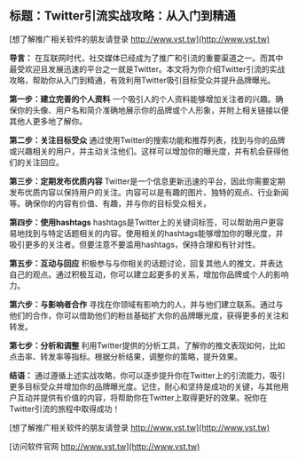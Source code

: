 ## **标题：Twitter引流实战攻略：从入门到精通**

[想了解推广相关软件的朋友请登录 http://www.vst.tw](http://www.vst.tw)

**导言：**
在互联网时代，社交媒体已经成为了推广和引流的重要渠道之一。而其中最受欢迎且发展迅速的平台之一就是Twitter。本文将为你介绍Twitter引流的实战攻略，帮助你从入门到精通，有效利用Twitter吸引目标受众并提升品牌曝光。

**第一步：建立完善的个人资料**
一个吸引人的个人资料能够增加关注者的兴趣。确保你的头像、用户名和简介准确地展示你的品牌或个人形象，并附上相关链接以便其他人更多地了解你。

**第二步：关注目标受众**
通过使用Twitter的搜索功能和推荐列表，找到与你的品牌或兴趣相关的用户，并主动关注他们。这样可以增加你的曝光度，并有机会获得他们的关注回应。

**第三步：定期发布优质内容**
Twitter是一个信息更新迅速的平台，因此你需要定期发布优质内容以保持用户的关注。内容可以是有趣的图片、独特的观点、行业新闻等。确保你的内容有价值、有趣，并与你的目标受众相关。

**第四步：使用hashtags**
hashtags是Twitter上的关键词标签，可以帮助用户更容易地找到与特定话题相关的内容。使用相关的hashtags能够增加你的曝光度，并吸引更多的关注者。但要注意不要滥用hashtags，保持合理和有针对性。

**第五步：互动与回应**
积极参与与你相关的话题讨论，回复其他人的推文，并表达自己的观点。通过积极互动，你可以建立起更多的关系，增加你品牌或个人的影响力。

**第六步：与影响者合作**
寻找在你领域有影响力的人，并与他们建立联系。通过与他们的合作，你可以借助他们的粉丝基础扩大你的品牌曝光度，获得更多的关注和转发。

**第七步：分析和调整**
利用Twitter提供的分析工具，了解你的推文表现如何，比如点击率、转发率等指标。根据分析结果，调整你的策略，提升效果。

**结语：**
通过遵循上述实战攻略，你可以逐步提升你在Twitter上的引流能力，吸引更多目标受众并增加你的品牌曝光度。记住，耐心和坚持是成功的关键，与其他用户互动并提供有价值的内容，将帮助你在Twitter上取得更好的效果。祝你在Twitter引流的旅程中取得成功！

[想了解推广相关软件的朋友请登录 http://www.vst.tw](http://www.vst.tw)


[访问软件官网 http://www.vst.tw](http://www.vst.tw)
